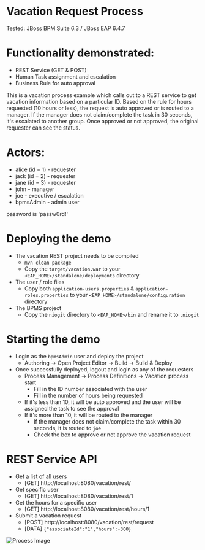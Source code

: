 Vacation Request Process
===

Tested: JBoss BPM Suite 6.3 / JBoss EAP 6.4.7

# Functionality demonstrated:
- REST Service (GET & POST)
- Human Task assignment and escalation
- Business Rule for auto approval

This is a vacation process example which calls out to a REST service to get vacation information based on a particular ID.  Based on the rule for hours requested (10 hours or less), the request is auto approved or is routed to a manager.  If the manager does not claim/complete the task in 30 seconds, it's escalated to another group.  Once approved or not approved, the original requester can see the status.

# Actors:
- alice (id = 1) - requester
- jack (id = 2) - requester
- jane (id = 3) - requester
- john - manager
- joe - executive / escalation
- bpmsAdmin - admin user

password is 'passw0rd!'

# Deploying the demo
- The vacation REST project needs to be compiled
  - `mvn clean package`
  - Copy the `target/vacation.war` to your `<EAP_HOME>/standalone/deployments` directory
- The user / role files
  - Copy both `application-users.properties` & `application-roles.properties` to your `<EAP_HOME>/standalone/configuration` directory
- The BPMS project
  - Copy the `niogit` directory to `<EAP_HOME>/bin` and rename it to `.niogit`

# Starting the demo
- Login as the `bpmsAdmin` user and deploy the project
  - Authoring -> Open Project Editor -> Build -> Build & Deploy
- Once successfully deployed, logout and login as any of the requesters
  - Process Management -> Process Definitions -> Vacation process start
    - Fill in the ID number associated with the user
    - Fill in the number of hours being requested
  - If it's less than 10, it will be auto approved and the user will be assigned the task to see the approval
  - If it's more than 10, it will be routed to the manager
    - If the manager does not claim/complete the task within 30 seconds, it is routed to `joe`
    - Check the box to approve or not approve the vacation request
 
# REST Service API
- Get a list of all users
  - [GET] http://localhost:8080/vacation/rest/
- Get specific user
  - [GET] http://localhost:8080/vacation/rest/1
- Get the hours for a specific user
  - [GET] http://localhost:8080/vacation/rest/hours/1
- Submit a vacation request
  - [POST] http://localhost:8080/vacation/rest/request
  - [DATA] `{"associateId":"1","hours":-300}`


![Process Image](https://raw.githubusercontent.com/kenthua/bpms-examples/master/vacation-request/support/Vacation.VacationRequestProcess.png)

